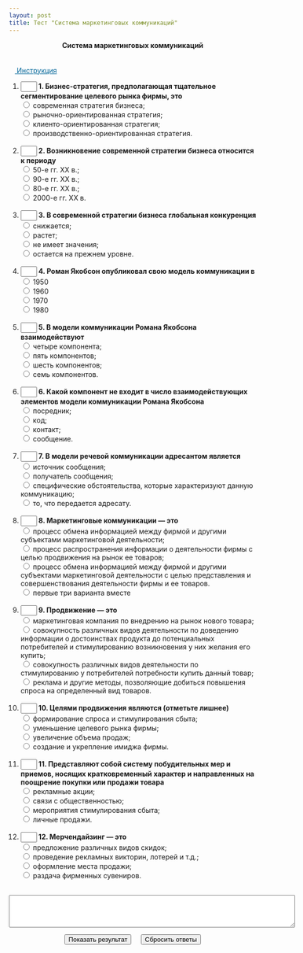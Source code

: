 ```yaml
---
layout: post
title: Тест "Система маркетинговых коммуникаций"
---
```


<script type="text/javascript" language="JavaScript">// <![CDATA[
 var res="322231132233"; 
function check_me()
{
    var count=0;
    with(document.test) {
if (!Q1[0].checked&&!Q1[1].checked&&!Q1[2].checked&&!Q1[3].checked)  
{count+=1};  
if (!Q2[0].checked&&!Q2[1].checked&&!Q2[2].checked&&!Q2[3].checked)  
{count+=1};  
if (!Q3[0].checked&&!Q3[1].checked&&!Q3[2].checked&&!Q3[3].checked)  
{count+=1};  
if (!Q4[0].checked&&!Q4[1].checked&&!Q4[2].checked&&!Q4[3].checked)  
{count+=1};  
if (!Q5[0].checked&&!Q5[1].checked&&!Q5[2].checked&&!Q5[3].checked)  
{count+=1};  
if (!Q6[0].checked&&!Q6[1].checked&&!Q6[2].checked&&!Q6[3].checked)  
{count+=1};  
if (!Q7[0].checked&&!Q7[1].checked&&!Q7[2].checked&&!Q7[3].checked)  
{count+=1};  
if (!Q8[0].checked&&!Q8[1].checked&&!Q8[2].checked&&!Q8[3].checked)  
{count+=1};  
if (!Q9[0].checked&&!Q9[1].checked&&!Q9[2].checked&&!Q9[3].checked)  
{count+=1};  
if (!Q10[0].checked&&!Q10[1].checked&&!Q10[2].checked&&!Q10[3].checked)  
{count+=1};  
if (!Q11[0].checked&&!Q11[1].checked&&!Q11[2].checked&&!Q11[3].checked)  
{count+=1};  
if (!Q12[0].checked&&!Q12[1].checked&&!Q12[2].checked&&!Q12[3].checked)  
{count+=1};  
if (count>0) alert("Вы выполнили не все задания. Проверьте себя!")    
        else answer();
    }
} 
 
function control(k, f1,f2,f3,f4,f5,f6,f7,f8,f9,f10,f11,f12) {
if (k==1&&f1.checked) return true;
if (k==2&&f2.checked) return true;
if (k==3&&f3.checked) return true;
if (k==4&&f4.checked) return true;
if (k==5&&f5.checked) return true;
if (k==6&&f6.checked) return true;
if (k==7&&f7.checked) return true;
if (k==8&&f8.checked) return true;
if (k==9&&f9.checked) return true;
if (k==10&&f10.checked) return true;
if (k==11&&f11.checked) return true;
if (k==12&&f12.checked) return true;
return false;
}

function answer() {
answ="";
     with(document)    {
    answ+=control(res.charAt(0) ,test.Q1[0],test.Q1[1],test.Q1[2],test.Q1[3])?"1":"0";
answ+=control(res.charAt(1) ,test.Q2[0],test.Q2[1],test.Q2[2],test.Q2[3])?"1":"0";
answ+=control(res.charAt(2) ,test.Q3[0],test.Q3[1],test.Q3[2],test.Q3[3])?"1":"0";
answ+=control(res.charAt(3) ,test.Q4[0],test.Q4[1],test.Q4[2],test.Q4[3])?"1":"0";
answ+=control(res.charAt(4) ,test.Q5[0],test.Q5[1],test.Q5[2],test.Q5[3])?"1":"0";
answ+=control(res.charAt(5) ,test.Q6[0],test.Q6[1],test.Q6[2],test.Q6[3])?"1":"0";
answ+=control(res.charAt(6) ,test.Q7[0],test.Q7[1],test.Q7[2],test.Q7[3])?"1":"0";
answ+=control(res.charAt(7) ,test.Q8[0],test.Q8[1],test.Q8[2],test.Q8[3])?"1":"0";
answ+=control(res.charAt(8) ,test.Q9[0],test.Q9[1],test.Q9[2],test.Q9[3])?"1":"0";
answ+=control(res.charAt(9) ,test.Q10[0],test.Q10[1],test.Q10[2],test.Q10[3])?"1":"0";
answ+=control(res.charAt(10) ,test.Q11[0],test.Q11[1],test.Q11[2],test.Q11[3])?"1":"0";
answ+=control(res.charAt(11) ,test.Q12[0],test.Q12[1],test.Q12[2],test.Q12[3])?"1":"0";

showResult();
    }
}
 
function showResult()   {
    var nok=0;
    var i,s;
 
for (i=0; i<answ.length;i++) {nok+=answ.charAt(i)=="1"?1:0;}
if(nok==12) s="ОТЛИЧНО";
if(nok<12) s="ХОРОШО";
if(nok<9) s="УДОВЛЕТВОРИТЕЛЬНО";
if (nok<6) s="НЕУДОВЛЕТВОРИТЕЛЬНО";
    document.test.s1.
    value="Количество правильных ответов "+nok+". Ваша оценка "+s+". Посмотрите на окно рядом с номером вопроса. Если ответ правильный, там (+). Если ответ ошибочен, там (-).";
 
with(document.test)
    {
    if (answ.charAt(0)=="1") {T1.value=" + "} else {T1.value=" - "};
   if (answ.charAt(1)=="1") {T2.value=" + "} else {T2.value=" - "};
   if (answ.charAt(2)=="1") {T3.value=" + "} else {T3.value=" - "};
   if (answ.charAt(3)=="1") {T4.value=" + "} else {T4.value=" - "};
   if (answ.charAt(4)=="1") {T5.value=" + "} else {T5.value=" - "};
   if (answ.charAt(5)=="1") {T6.value=" + "} else {T6.value=" - "};
   if (answ.charAt(6)=="1") {T7.value=" + "} else {T7.value=" - "};
   if (answ.charAt(7)=="1") {T8.value=" + "} else {T8.value=" - "};
   if (answ.charAt(8)=="1") {T9.value=" + "} else {T9.value=" - "};
   if (answ.charAt(9)=="1") {T10.value=" + "} else {T10.value=" - "};
   if (answ.charAt(10)=="1") {T11.value=" + "} else {T11.value=" - "};
   if (answ.charAt(11)=="1") {T12.value=" + "} else {T12.value=" - "};
     }
}
function showhide(obj){
    if(obj == 'none') return 'inline';
    else return 'none';
}
// ]]>
</script>
<center><b>Система маркетинговых коммуникаций</b></center><br/><br/>
&nbsp;&nbsp;&nbsp;<span style="color:#006699;text-decoration:underline;cursor:pointer;" onclick="document.getElementById('instruction').style.display = showhide(document.getElementById('instruction').style.display)">
Инструкция</span>
 <br/>
<div id="instruction" style="display: none; width: 100%;">
<ul>
<li>Выберите один из вариантов в каждом из 12 вопросов;</li>
<li>Нажмите на кнопку "Показать результат";</li>
<li>Скрипт не покажет результат, пока Вы не ответите на все вопросы;</li>
<li>Загляните в окно рядом с номером задания. Если ответ правильный, то там (+). Если Вы ошиблись, там (-).</li>
<li>За каждый правильный ответ начисляется 1 балл;</li>
<li>Оценки: менее 6 баллов - НЕУДОВЛЕТВОРИТЕЛЬНО, от 6 но менее 9 - УДОВЛЕТВОРИТЕЛЬНО, 9 и менее 12 - ХОРОШО, 12 - ОТЛИЧНО;</li>
<li>Чтобы сбросить результат тестирования, нажать кнопку "Сбросить ответы";</li>
</ul>
</div>
<form name="test"><ol>
<li><INPUT type="text" size="1" value="" name="T1"/><b> 1. Бизнес-стратегия, предполагающая тщательное сегментирование целевого рынка фирмы, это</b><br/>
<input type="radio" value="0" name="Q1"/> современная стратегия бизнеса;<br />
<input type="radio" value="1" name="Q1"/> рыночно-ориентированная стратегия;<br />
<input type="radio" value="2" name="Q1"/> клиенто-ориентированная стратегия;<br />
<input type="radio" value="3" name="Q1"/> производственно-ориентированная стратегия.<br />
<br/></li><li><INPUT type="text" size="1" value="" name="T2"/><b> 2. Возникновение современной стратегии бизнеса относится к периоду</b><br/>
<input type="radio" value="0" name="Q2"/> 50-е гг. XX в.;<br />
<input type="radio" value="1" name="Q2"/> 90-е гг. XX в.;<br />
<input type="radio" value="2" name="Q2"/> 80-е гг. XX в.;<br />
<input type="radio" value="3" name="Q2"/> 2000-е гг. XX в.<br />
<br/></li><li><INPUT type="text" size="1" value="" name="T3"/><b> 3. В современной стратегии бизнеса глобальная конкуренция</b><br/>
<input type="radio" value="0" name="Q3"/> снижается;<br />
<input type="radio" value="1" name="Q3"/> растет;<br />
<input type="radio" value="2" name="Q3"/> не имеет значения;<br />
<input type="radio" value="3" name="Q3"/> остается на прежнем уровне.<br />
<br/></li><li><INPUT type="text" size="1" value="" name="T4"/><b> 4. Роман Якобсон опубликовал свою модель коммуникации в</b><br/>
<input type="radio" value="0" name="Q4"/> 1950<br />
<input type="radio" value="1" name="Q4"/> 1960<br />
<input type="radio" value="2" name="Q4"/> 1970<br />
<input type="radio" value="3" name="Q4"/> 1980<br />
<br/></li><li><INPUT type="text" size="1" value="" name="T5"/><b>  5. В модели коммуникации Романа Якобсона взаимодействуют</b><br/>
<input type="radio" value="0" name="Q5"/> четыре компонента;<br />
<input type="radio" value="1" name="Q5"/> пять компонентов;<br />
<input type="radio" value="2" name="Q5"/> шесть компонентов;<br />
<input type="radio" value="3" name="Q5"/> семь компонентов.<br />
<br/></li><li><INPUT type="text" size="1" value="" name="T6"/><b> 6. Какой компонент не входит в число взаимодействующих элементов модели коммуникации Романа Якобсона</b><br/>
<input type="radio" value="0" name="Q6"/> посредник;<br />
<input type="radio" value="1" name="Q6"/> код;<br />
<input type="radio" value="2" name="Q6"/> контакт;<br />
<input type="radio" value="3" name="Q6"/> сообщение.<br />
<br/></li><li><INPUT type="text" size="1" value="" name="T7"/><b> 7. В модели речевой коммуникации адресантом является</b><br/>
<input type="radio" value="0" name="Q7"/> источник сообщения;<br />
<input type="radio" value="1" name="Q7"/> получатель сообщения;<br />
<input type="radio" value="2" name="Q7"/> специфические обстоятельства, которые характеризуют данную коммуникацию;<br />
<input type="radio" value="3" name="Q7"/> то, что передается адресату.<br />
<br/></li><li><INPUT type="text" size="1" value="" name="T8"/><b> 8. Маркетинговые коммуникации — это</b><br/>
<input type="radio" value="0" name="Q8"/> процесс обмена информацией между фирмой и другими субъектами маркетинговой деятельности;<br />
<input type="radio" value="1" name="Q8"/> процесс распространения информации о деятельности фирмы с целью продвижения на рынок ее товаров;<br />
<input type="radio" value="2" name="Q8"/> процесс обмена информацией между фирмой и другими субъектами маркетинговой деятельности с целью представления и совершенствования деятельности фирмы и ее товаров.<br />
<input type="radio" value="3" name="Q8"/> первые три варианта вместе<br />
<br/></li><li><INPUT type="text" size="1" value="" name="T9"/><b> 9. Продвижение — это</b><br/>
<input type="radio" value="0" name="Q9"/> маркетинговая компания по внедрению на рынок нового товара;<br />
<input type="radio" value="1" name="Q9"/> совокупность различных видов деятельности по доведению информации о достоинствах продукта до потенциальных потребителей и стимулированию возникновения у них желания его купить;<br />
<input type="radio" value="2" name="Q9"/> совокупность различных видов деятельности по стимулированию у потребителей потребности купить данный товар;<br />
<input type="radio" value="3" name="Q9"/> реклама и другие методы, позволяющие добиться повышения спроса на определенный вид товаров.<br />
<br/></li><li><INPUT type="text" size="1" value="" name="T10"/><b> 10. Целями продвижения являются (отметьте лишнее)</b><br/>
<input type="radio" value="0" name="Q10"/> формирование спроса и стимулирования сбыта;<br />
<input type="radio" value="1" name="Q10"/> уменьшение целевого рынка фирмы;<br />
<input type="radio" value="2" name="Q10"/> увеличение объема продаж;<br />
<input type="radio" value="3" name="Q10"/> создание и укрепление имиджа фирмы.<br />
<br/></li><li><INPUT type="text" size="1" value="" name="T11"/><b> 11. Представляют собой систему побудительных мер и приемов, носящих кратковременный характер и направленных на поощрение покупки или продажи товара</b><br/>
<input type="radio" value="0" name="Q11"/> рекламные акции;<br />
<input type="radio" value="1" name="Q11"/> связи с общественностью;<br />
<input type="radio" value="2" name="Q11"/> мероприятия стимулирования сбыта;<br />
<input type="radio" value="3" name="Q11"/> личные продажи.<br />
<br/></li><li><INPUT type="text" size="1" value="" name="T12"/><b> 12. Мерчендайзинг — это</b><br/>
<input type="radio" value="0" name="Q12"/> предложение различных видов скидок;<br />
<input type="radio" value="1" name="Q12"/> проведение рекламных викторин, лотерей и т.д.;<br />
<input type="radio" value="2" name="Q12"/> оформление места продажи;<br />
<input type="radio" value="3" name="Q12"/> раздача фирменных сувениров.<br />
<br/></li></ol>      
<CENTER>
<P><TEXTAREA name="s1" rows="4" cols="70" readonly> </TEXTAREA> </P>
<INPUT onclick="check_me()" type="button" value="Показать результат"/>&nbsp;&nbsp;&nbsp;&nbsp; 
<INPUT type="reset" value="Сбросить ответы"/> 
</CENTER>        
</form> 
<!-- Test created by service http://test.fromgomel.com -->
